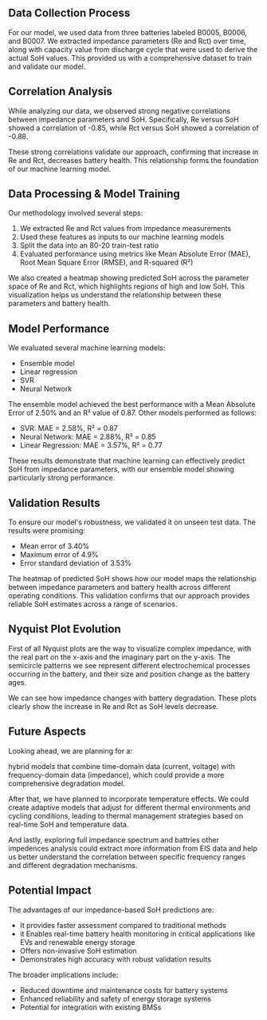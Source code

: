 ## Data Collection Process

For our model, we used data from three batteries labeled B0005, B0006, and B0007. We extracted impedance parameters (Re and Rct) over time, along with capacity value from discharge cycle that were used to derive the actual SoH values. This provided us with a comprehensive dataset to train and validate our model.

## Correlation Analysis

While analyzing our data, we observed strong negative correlations between impedance parameters and SoH. Specifically, Re versus SoH showed a correlation of -0.85, while Rct versus SoH showed a correlation of -0.88.

These strong correlations validate our approach, confirming that increase in Re and Rct, decreases battery health. This relationship forms the foundation of our machine learning model.

## Data Processing & Model Training

Our methodology involved several steps:
1. We extracted Re and Rct values from impedance measurements
2. Used these features as inputs to our machine learning models
3. Split the data into an 80-20 train-test ratio
4. Evaluated performance using metrics like Mean Absolute Error (MAE), Root Mean Square Error (RMSE), and R-squared (R²)

We also created a heatmap showing predicted SoH across the parameter space of Re and Rct, which highlights regions of high and low SoH. This visualization helps us understand the relationship between these parameters and battery health.

## Model Performance

We evaluated several machine learning models:
- Ensemble model 
- Linear regression
- SVR
- Neural Network 

The ensemble model achieved the best performance with a Mean Absolute Error of 2.50% and an R² value of 0.87. Other models performed as follows:
- SVR: MAE = 2.58%, R² = 0.87
- Neural Network: MAE = 2.88%, R² = 0.85
- Linear Regression: MAE = 3.57%, R² = 0.77

These results demonstrate that machine learning can effectively predict SoH from impedance parameters, with our ensemble model showing particularly strong performance.

## Validation Results

To ensure our model's robustness, we validated it on unseen test data. The results were promising:
- Mean error of 3.40%
- Maximum error of 4.9%
- Error standard deviation of 3.53%

The heatmap of predicted SoH shows how our model maps the relationship between impedance parameters and battery health across different operating conditions. This validation confirms that our approach provides reliable SoH estimates across a range of scenarios.

## Nyquist Plot Evolution

First of all Nyquist plots are the way to visualize complex impedance, with the real part on the x-axis and the imaginary part on the y-axis. The semicircle patterns we see represent different electrochemical processes occurring in the battery, and their size and position change as the battery ages.

We can see how impedance changes with battery degradation. These plots clearly show the increase in Re and Rct as SoH levels decrease.



## Future Aspects

Looking ahead, we are planning for a:

hybrid models that combine time-domain data (current, voltage) with frequency-domain data (impedance), which could provide a more comprehensive degradation model.

After that, we have planned to incorporate temperature effects. We could create adaptive models that adjust for different thermal environments and cycling conditions, leading to thermal management strategies based on real-time SoH and temperature data.

And lastly, exploring full impedance spectrum and battries other impedences analysis could extract more information from EIS data and help us better understand the correlation between specific frequency ranges and different degradation mechanisms.

## Potential Impact

The advantages of our impedance-based SoH predictions are:
- It provides faster assessment compared to traditional methods
- it Enables real-time battery health monitoring in critical applications like EVs and renewable energy storage
- Offers non-invasive SoH estimation 
- Demonstrates high accuracy with robust validation results

The broader implications include:
- Reduced downtime and maintenance costs for battery systems
- Enhanced reliability and safety of energy storage systems
- Potential for integration with existing BMSs

